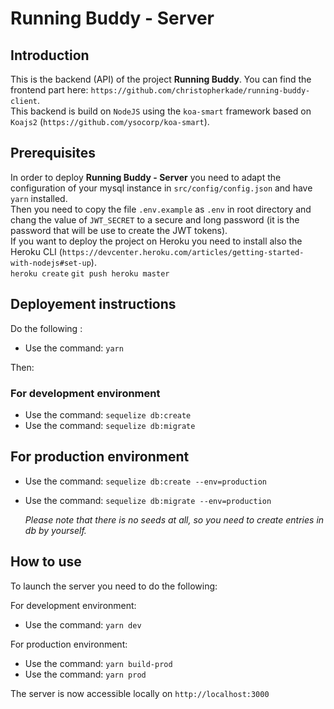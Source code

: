 # Running Buddy - Server

## Introduction

This is the backend (API) of the project **Running Buddy**. You can find the frontend part here: `https://github.com/christopherkade/running-buddy-client`.  
This backend is build on `NodeJS` using the `koa-smart` framework based on `Koajs2` (`https://github.com/ysocorp/koa-smart`).

## Prerequisites

In order to deploy **Running Buddy - Server** you need to adapt the configuration of your mysql instance in `src/config/config.json` and have `yarn` installed.  
Then you need to copy the file `.env.example` as `.env` in root directory and chang the value of `JWT_SECRET` to a secure and long password (it is the password that will be use to create the JWT tokens).  
If you want to deploy the project on Heroku you need to install also the Heroku CLI (`https://devcenter.heroku.com/articles/getting-started-with-nodejs#set-up`).  
`heroku create`
`git push heroku master`

## Deployement instructions

Do the following :

- Use the command: `yarn`

Then:

### For development environment

- Use the command: `sequelize db:create`
- Use the command: `sequelize db:migrate`

## For production environment

- Use the command: `sequelize db:create --env=production`
- Use the command: `sequelize db:migrate --env=production`

  _Please note that there is no seeds at all, so you need to create entries in db by yourself._

## How to use

To launch the server you need to do the following:

For development environment:

- Use the command: `yarn dev`

For production environment:

- Use the command: `yarn build-prod`
- Use the command: `yarn prod`

The server is now accessible locally on `http://localhost:3000`
